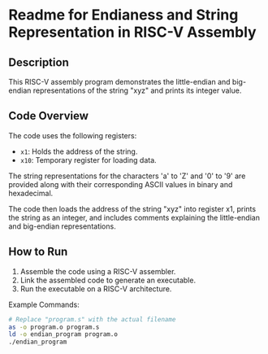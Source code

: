# Readme for Endianess and String Representation in RISC-V Assembly

## Description

This RISC-V assembly program demonstrates the little-endian and big-endian representations of the string "xyz" and prints its integer value.

## Code Overview

The code uses the following registers:

- `x1`: Holds the address of the string.
- `x10`: Temporary register for loading data.

The string representations for the characters 'a' to 'Z' and '0' to '9' are provided along with their corresponding ASCII values in binary and hexadecimal.

The code then loads the address of the string "xyz" into register x1, prints the string as an integer, and includes comments explaining the little-endian and big-endian representations.

## How to Run

1. Assemble the code using a RISC-V assembler.
2. Link the assembled code to generate an executable.
3. Run the executable on a RISC-V architecture.

Example Commands:

```bash
# Replace "program.s" with the actual filename
as -o program.o program.s
ld -o endian_program program.o
./endian_program
